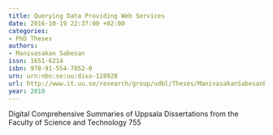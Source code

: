 ```yaml
---
title: Querying Data Providing Web Services
date: 2016-10-19 22:37:00 +02:00
categories:
- PhD Theses
authors:
- Manivasakan Sabesan
issn: 1651-6214
isbn: 978-91-554-7852-0
urn: urn:nbn:se:uu:diva-128928
url: http://www.it.uu.se/research/group/udbl/Theses/ManivasakanSabesanPhD.pdf
year: 2010
---
```


Digital Comprehensive Summaries of Uppsala Dissertations from the Faculty of Science and Technology 755
